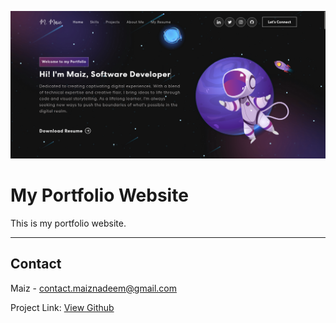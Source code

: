 ![Portfolio Banner](https://raw.githubusercontent.com/MaizNadeem/Personal-Portfolio/main/client/src/assets/Banner.png)

# My Portfolio Website

This is my portfolio website.

---

## Contact

Maiz - contact.maiznadeem@gmail.com

Project Link: [View Github](https://github.com/MaizNadeem/Personal-Portfolio)